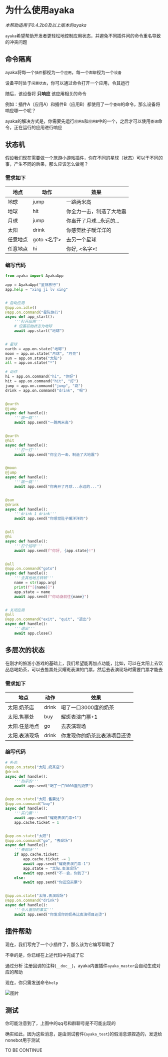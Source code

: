 # 为什么使用ayaka

*本帮助适用于0.4.2b0及以上版本的ayaka*

`ayaka`希望帮助开发者更轻松地控制应用状态，并避免不同插件间的命令重名导致的冲突问题

## 命令隔离

ayaka将每一个`插件`都视为一个`应用`，每一个`群聊`视为一个`设备`

设备平时处于`闲置状态`，你可以通过命令打开一个应用，令其运行

随后，该设备将 **只响应** 该应用相关的命令

例如：插件A（应用A）和插件B（应用B）都使用了一个`查询`的命令，那么设备将响应哪一个呢？

ayaka的解决方式是，你需要先运行`应用A`和`应用B`中的一个，之后才可以使用`查询`命令，正在运行的应用进行响应

## 状态机

假设我们现在需要做一个旅游小游戏插件，你在不同的星球（状态）可以干不同的事，产生不同的后果，那么应该怎么做呢？

### 需求如下

| 地点     | 动作        | 效果                     |
| -------- | ----------- | ------------------------ |
| 地球     | jump        | 一跳两米高               |
| 地球     | hit         | 你全力一击，制造了大地震 |
| 月球     | jump        | 你离开了月球...永远的... |
| 太阳     | drink       | 你感觉肚子暖洋洋的       |
| 任意地点 | goto <名字> | 去另一个星球             |
| 任意地点 | hi          | 你好, <名字>!            |

### 编写代码

```py
from ayaka import AyakaApp

app = AyakaApp("星际旅行")
app.help = "xing ji lv xing"


# 启动应用
@app.on.idle()
@app.on.command("星际旅行")
async def app_start():
    '''打开应用'''
    # 设置初始状态为地球
    await app.start("地球")


# 星球
earth = app.on.state("地球")
moon = app.on.state("月球", "月亮")
sun = app.on.state("太阳")
all = app.on.state("*")

# 动作
hi = app.on.command("hi", "你好")
hit = app.on.command("hit", "打")
jump = app.on.command("jump", "跳")
drink = app.on.command("drink", "喝")


@earth
@jump
async def handle():
    '''跳一跳'''
    await app.send("一跳两米高")


@earth
@hit
async def handle():
    '''打一打'''
    await app.send("你全力一击，制造了大地震")


@moon
@jump
async def handle():
    '''跳一跳'''
    await app.send("你离开了月球...永远的...")


@sun
@drink
async def handle():
    '''drink 1 drink'''
    await app.send("你感觉肚子暖洋洋的")


@all
@hi
async def handle():
    '''打个招呼'''
    await app.send(f"你好, {app.state}!")


@all
@app.on.command("goto")
async def handle():
    '''去其他地方转转'''
    name = str(app.arg)
    print(f"[{name}]")
    app.state = name
    await app.send(f"你动身前往{name}")


# 关闭应用
@all
@app.on.command("exit", "quit", "退出")
async def handle():
    '''退出'''
    await app.close()
```


## 多层次的状态

在刚才的旅游小游戏的基础上，我们希望能再加点功能，比如，可以在太阳上去饮品店喝奶茶，可以去售票处买耀斑表演的门票，然后去表演现场时需要门票才能去

### 需求如下

| 地点          | 动作  | 效果                         |
| ------------- | ----- | ---------------------------- |
| 太阳.奶茶店   | drink | 喝了一口3000度的奶茶         |
| 太阳.售票处   | buy   | 耀斑表演门票+1               |
| 太阳.任意地点 | go    | 去表演现场                   |
| 太阳.表演现场 | drink | 你发现你的奶茶比表演项目还烫 |

### 编写代码

```py
# 补充
@app.on.state("太阳.奶茶店")
@drink
async def handle():
    '''热乎的'''
    await app.send("喝了一口3000度的奶茶")


@app.on.state("太阳.售票处")
@app.on.command("buy")
async def handle():
    '''买门票'''
    await app.send("耀斑表演门票+1")
    app.cache.ticket = 1


@app.on.state("太阳")
@app.on.command("go", "去现场")
async def handle():
    '''去现场'''
    if app.cache.ticket:
        app.cache.ticket -= 1
        await app.send("耀斑表演门票-1")
        app.state = "太阳.表演现场"
        await app.send("不一会，你到了")
    else:
        await app.send("你还没买票")


@app.on.state("太阳.表演现场")
@app.on.command("drink")
async def handle():
    '''令人震惊的事实'''
    await app.send("你发现你的奶茶比表演项目还烫")
```

## 插件帮助

现在，我们写完了一个小插件了，那么该为它编写帮助了

不幸的是，你已经在上述代码中完成了它

通过分析 注册回调的注释(`__doc__`)，ayaka内置插件`ayaka_master`会自动生成对应的帮助

现在，你只需发送命令`help` 

![图片](星际旅行.png)

## 测试

你可能注意到了，上图中的qq号和群聊号是不可能出现的

确实如此，因为这些消息，是由测试套件(`ayaka_test`)的假消息源捏造的，发送给nonebot用于测试

TO BE CONTINUE



